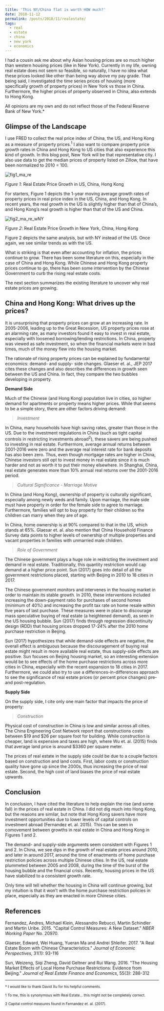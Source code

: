 ```yaml
---
title: 'This NY/China flat is worth HOW much?'
date: 2018-11-12
permalink: /posts/2018/11/realestate/
tags:
  - real
  - estate
  - china
  - new york
  - economics  
---
```

I had a cousin ask me about why Asian housing prices are so much higher than western housing prices (like in New York). Currently in my life, owning real estate does not seem so feasible, so naturally, I have no idea what these prices looked like other than being way above my pay grade. That being said, I investigated the time series prices of housing (more specifically growth of property prices) in New York vs those in China. Furthermore, the higher prices of property observed in China, also extends to Hong Kong. 

All opinions are my own and do not reflect those of the Federal Reserve Bank of New York.*

Glimpse of the Landscape
-------

I use FRED to collect the real price index of China, the US, and Hong Kong as a measure of property prices.<sup>1</sup> I also want to compare property price growth rates in China and Hong Kong to US cities that also experience this kind of growth. In this blog post, New York will be that representative city. I also use data to get the median prices of property listed on Zillow, that have been normalized to 2010 = 100. 


![fig1_ma_re](https://klai1.github.io/images/real_estate/graph_ma_real_estate.png) 

*Figure 1*: Real Estate Price Growth in US, China, Hong Kong

For starters, Figure 1 depicts the 1-year moving average growth rates of property prices in real price index in the US, China, and Hong Kong. In recent years, the real growth in the US is slightly higher than that of China’s, and Hong Kong’s real growth is higher than that of the US and China.
 
![fig2_ma_re_wNY](https://klai1.github.io/images/real_estate/graph_real_estate_wNY.png)  
 
*Figure 2*: Real Estate Price Growth in New York, China, Hong Kong

Figure 2 depicts the same analysis, but with NY instead of the US. Once again, we see similar trends as with the US.

What is striking is that even after accounting for inflation, the prices continue to grow. There has been some literature on this, especially in the case of China and Hong Kong. While Chinese and Hong Kong property prices continue to go, there has been some intervention by the Chinese Government to curb the rising real estate costs. 

The next section summarizes the existing literature to uncover why real estate prices are growing.

China and Hong Kong: What drives up the prices?
-------

It is unsurprising that property prices can grow at an increasing rate. In 2005-2006, leading up to the Great Recession, US property prices rose at an alarming rate, as many investors found it easy to invest in real estate, especially with loosened borrowing/lending restrictions. In China, property was viewed as safe investment, so when the financial markets were in bad times, much of the money flew into the housing market.

The rationale of rising property prices can be explained by fundamental economics: demand- and supply- side changes. Glaeser et. al., JEP 2017 cites these changes and also describes the differences in growth seen between the US and China. In fact, they compare the two bubbles developing in property.

**Demand Side**

Much of the Chinese (and Hong Kong) population live in cities, so higher demand for apartments or property means higher prices. While that seems to be a simple story, there are other factors driving demand:

> *Investment*

In China, many households have high saving rates, greater than those in the US. Due to the investment regulations in China (such as tight capital controls in restricting investments abroad<sup>2</sup>), these savers are being pushed to investing in real estate. Furthermore, average annual returns between 2001-2016 were zero and the average real interest rate for bank deposits has also been zero. Thus, even though mortgage rates are higher in China, Chinese investors still opt to invest money in real estate since it is much harder and not as worth it to put their money elsewhere. In Shanghai, China, real estate generates more than 10% annual real returns over the 2001-2016 period.

> *Cultural Significance - Marriage Motive*

In China (and Hong Kong), ownership of property is culturally significant, especially among newly weds and family. Upon marriage, the male side must have property in order for the female side to agree to marriage. Furthermore, families will opt to buy property for their children so the children can marry when they are of age. 

In China, home ownership is at 90% compared to that in the US, which stands at 65%. Glaesar et. al. also mention that China Household Finance Survey data points to higher levels of ownership of multiple properties and vacant properties in families with unmarried male children.  

> *Role of Government*

The Chinese government plays a huge role in restricting the investment and demand in real estate. Traditionally, this quantity restriction would cap demand at a higher price point. Sun (2017) goes into detail of all the government restrictions placed, starting with Beijing in 2010 to 18 cities in 2017.

The Chinese government monitors and intervenes in the housing market in order to maintain its stable growth. In 2010, these interventions included increasing the down-payment ratio for purchases of second homes (minimum of 40%) and increasing the profit tax rate on home resale within five years of last purchase. These measures were in place to discourage mass speculative buying of real estate (a heightened demand), as seen in the US housing bubble. Sun (2017) finds through regression discontinuity design (RDD) that housing prices dropped 17-24% after the 2010 home purchase restriction in Beijing.

Sun (2017) hypothesizes that while demand-side effects are negative, the overall effect is ambiguous because the discouragement of buying real estate might result in more available real estate, thus supply-side effects are positive. Sun focuses on Beijing housing market, so an interesting extension would be to see effects of the home purchase restrictions across more cities in China, especially with the recent expansion to 18 cities in 2017. Furthermore, we could also try to use a differences-in-differences approach to see the significance of real estate prices (or percent price changes) pre- and post-regulation.


**Supply Side**

On the supply side, I cite only one main factor that impacts the price of property:

> *Construction*

Physical cost of construction in China is low and similar across all cities. The China Engineering Cost Network report that constructions costs between $19 and $26 per square foot for building. While construction is cheaper, land is expensive and taxes are high, where Wu et. al. (2015) finds that average land price is around $3360 per square meter.

The prices of real estate in the supply side could be due to a couple factors based on construction and land costs. First, labor costs or construction quality have gone up since the 2000s, thus increasing the price of real estate. Second, the high cost of land biases the price of real estate upwards.


Conclusion
-------

In conclusion, I have cited the literature to help explain the rise (and some fall) in the prices of real estate in China. I did not dig much into Hong Kong, but the reasons are similar, but note that Hong Kong savers have more investment opportunities due to lower levels of capital controls on investment abroad (Fernandez et. al. 2015). This can be seen in comovement between growths in real estate in China and Hong Kong in Figures 1 and 2.

The demand- and supply-side arguments seem consistent with Figures 1 and 2. In China, we see dips in the growth of real estate prices around 2010, and later in around 2017, around the time of enactments of home purchase restriction policies across multiple Chinese cities. In the US, real estate plummeted between 2005 and 2008, during the time of the burst of the housing bubble and the financial crisis. Recently, housing prices in the US have stabilized to a consistent growth rate. 

Only time will tell whether the housing in China will continue growing, but my intuition is that it won’t with the home purchase restriction policies in place, especially as they are enacted in more Chinese cities.

References
-------

Fernandez, Andres, Michael Klein, Alessandro Rebucci, Martin Schindler and Martin Uribe. 2015. "Capital Control Measures: A New Dataset." *NBER Working Paper* No. 20970.

Glaeser, Edward, Wei Huang, Yueran Ma and Andrei Shleifer. 2017. "A Real Estate Boom with Chinese Characteristics." *Journal of Economic Perspectives*, 31(1): 93-116

Sun, Weizeng, Siqi Zheng, David Geltner and Rui Wang. 2016. "The Housing Market Effects of Local Home Purchase Restrictions: Evidence from Beijing." *Journal of Real Estate Finance and Economics*, 55(3): 288-312

---

<sup>* I would like to thank David Xu for his helpful comments.

<sup>1 To me, this is synonymous with Real Estate… this might not be completely correct.

<sup>2 Capital control measures found in Fernandez et. al. (2017).
